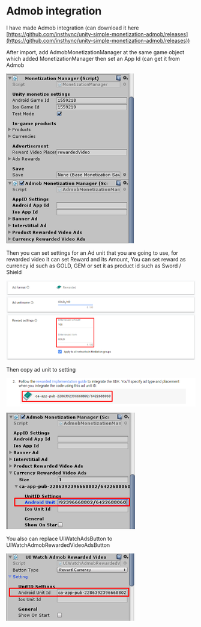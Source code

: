 # Admob integration

I have made Admob integration (can download it here [https://github.com/insthync/unity-simple-monetization-admob/releases](https://github.com/insthync/unity-simple-monetization-admob/releases))

After import, add AdmobMonetizationManager at the same game object which added MonetizationManager then set an App Id (can get it from Admob

![](../images/1rhjt7hGaEg255iyEDhb0lw.png)

Then you can set settings for an Ad unit that you are going to use, for rewarded video it can set Reward and its Amount, You can set reward as currency id such as GOLD, GEM or set it as product id such as Sword / Shield

![](../images/1L2eursmAKUQI1thDR8WTqw.png)

Then copy ad unit to setting

![](../images/1kgSELzuFxOcMNwzWA3E7dA.png)

![](../images/1A44ykkuLmBTrA_6n-KKGMQ.png)

You also can replace UIWatchAdsButton to UIWatchAdmobRewardedVideoAdsButton

![](../images/16bTYefpJdgAJ7u41dDY44Q.png)